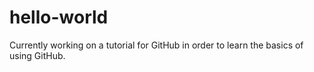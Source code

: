 # hello-world
Currently working on a tutorial for GitHub in order to learn the basics of using GitHub.
